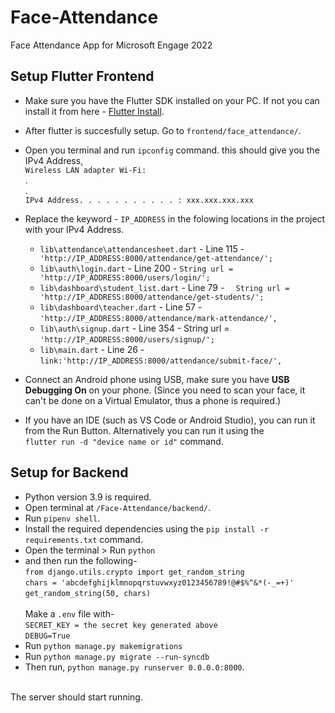 # Face-Attendance
Face Attendance App for Microsoft Engage 2022

## Setup Flutter Frontend
- Make sure you have the Flutter SDK installed on your PC. If not you can install it from here - [Flutter Install](https://docs.flutter.dev/get-started/install?gclid=CjwKCAjws8yUBhA1EiwAi_tpERasP7zGkx56vkgkQyofqJOX8KYs0ujEts63QFI-bi-g7WrgLbKHcBoCxkEQAvD_BwE&gclsrc=aw.ds).
- After flutter is succesfully setup. Go to `frontend/face_attendance/`.
- Open you terminal and run `ipconfig` command. this should give you the IPv4 Address,<br />
`Wireless LAN adapter Wi-Fi:`<br />. <br />. <br />`IPv4 Address. . . . . . . . . . . : xxx.xxx.xxx.xxx`
- Replace the keyword - `IP_ADDRESS` in the folowing locations in the project with your IPv4 Address.
  - `lib\attendance\attendancesheet.dart` - Line 115 - `      'http://IP_ADDRESS:8000/attendance/get-attendance/';`
  - `lib\auth\login.dart` - Line 200 - `String url = 'http://IP_ADDRESS:8000/users/login/';`
  - `lib\dashboard\student_list.dart` - Line 79 - `  String url = 'http://IP_ADDRESS:8000/attendance/get-students/';`
  - `lib\dashboard\teacher.dart` - Line 57 - `'http://IP_ADDRESS:8000/attendance/mark-attendance/',`
  - `lib\auth\signup.dart` - Line 354 - String url = `'http://IP_ADDRESS:8000/users/signup/';`
  - `lib\main.dart` - Line 26 - `link:'http://IP_ADDRESS:8000/attendance/submit-face/',`

- Connect an Android phone using USB, make sure you have **USB Debugging On** on your phone. (Since you need to scan your face, it can't be done on a Virtual Emulator, thus a phone is required.)
- If you have an IDE (such as VS Code or Android Studio), you can run it from the Run Button. Alternatively you can run it using the <br />`flutter run -d "device name or id"` command.

## Setup for Backend
- Python version 3.9 is required.
- Open terminal at `/Face-Attendance/backend/`.
- Run `pipenv shell`.
- Install the required dependencies using the `pip install -r requirements.txt` command.
- Open the terminal > Run `python` <br />
- and then run the following-<br />
`from django.utils.crypto import get_random_string`
<br />`chars = 'abcdefghijklmnopqrstuvwxyz0123456789!@#$%^&*(-_=+)'`<br />`get_random_string(50, chars)`<br />
<br />Make a `.env` file with- <br />
`SECRET_KEY = the secret key generated above`<br>
`DEBUG=True`
- Run `python manage.py makemigrations`
- Run `python manage.py migrate --run-syncdb`
- Then run, `python manage.py runserver 0.0.0.0:8000`.
<br />
The server should start running.
